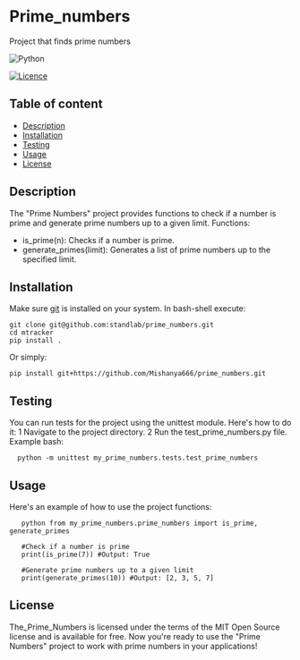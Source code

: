 # Prime_numbers
Project that finds prime numbers

![Python](https://img.shields.io/badge/python-3670A0?style=for-the-badge&logo=python&logoColor=ffdd54)

[![Licence](https://img.shields.io/github/license/Ileriayo/markdown-badges?style=for-the-badge)](./LICENSE)

## Table of content
- [Description](#description)
- [Installation](#installation)
- [Testing](#testing)
- [Usage](#usage)
- [License](#license)

## Description
The "Prime Numbers" project provides functions to check if a number is prime and generate prime numbers up to a given limit.
Functions:
 - is_prime(n): Checks if a number is prime.
 - generate_primes(limit): Generates a list of prime numbers up to the specified limit.

## Installation
Make sure [git](https://git-scm.com/) is installed on your system. In bash-shell execute:

    git clone git@github.com:standlab/prime_numbers.git
    cd mtracker
    pip install .

Or simply:

    pip install git+https://github.com/Mishanya666/prime_numbers.git

## Testing
You can run tests for the project using the unittest module. Here's how to do it:
 1 Navigate to the project directory.
 2 Run the test_prime_numbers.py file.
Example
bash:

      python -m unittest my_prime_numbers.tests.test_prime_numbers

## Usage
Here's an example of how to use the project functions:

       python from my_prime_numbers.prime_numbers import is_prime, generate_primes 
       
       #Check if a number is prime 
       print(is_prime(7)) #Output: True 
       
       #Generate prime numbers up to a given limit 
       print(generate_primes(10)) #Output: [2, 3, 5, 7]


## License
The_Prime_Numbers is licensed under the terms of the MIT Open Source license and is available for free.
Now you're ready to use the "Prime Numbers" project to work with prime numbers in your applications!
